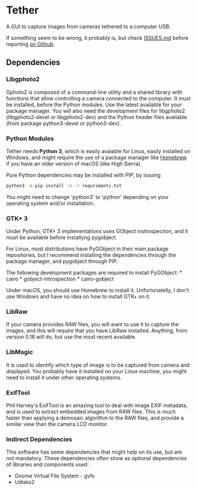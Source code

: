 # Tether

A GUI to capture images from cameras tethered to a computer USB.

If something seem to be wrong, it probably is, but check
[ISSUES.md](ISSUES.md) before reporting
[on Github](https://github.com/rafasgj/tether/issues).

## Dependencies

### Libgphoto2

Gphoto2 is composed of a command-line utility and a shared library with
functions that allow controlling a camera connected to the computer. It
must be installed, before the Python modules. Use the latest available
for your package manager. You will also need the development files for
libgphoto2 (libgphoto2-devel or libgphoto2-dev) and the Python
header files available (from package python3-devel or python3-dev).

### Python Modules

Tether needs **Python 3**, which is easily avaiable for Linux, easily
installed on Windows, and might require the use of a package manager
like [Homebrew](https://brew.sh) if you have an older version of macOS
(like High Sierra).

Pure Python dependencies may be installed with PIP, by issuing

```sh
python3 -m pip install -U -r requriments.txt
```

You might need to change 'python3' to 'python' depending on your
operating system and/or installation.

### GTK+ 3

Under Python, GTK+ 3 implementations uses GObject instrospection, and
it must be available before installyng pygobject.

For Linux, most distributions have PyGObject in their main package
repositories, but I recommend installing the dependencies through the
package manager, and pygobject through PIP.

The following development packages are required to install PyGObject:
	* cairo
	* gobject-introspection
	* cairo-gobject

Under macOS, you should use Homebrew to install it. Unfortunatelly,
I don't use Windows and have no idea on how to install GTK+ on it.

### LibRaw

If your camera provides RAW files, you will want to use it to capture the
images, and this will require that you have LibRaw installed. Anything,
from version 0.18 will do, but use the most recent available.

### LibMagic

It is used to identify which type of image is to be captured from
camera and displayed. You probably have it installed on your Linux
machine, you might need to install it under other operating systems.

### ExifTool

Phil Harvey's ExifTool is an amazing tool to deal with image EXIF
metadata, and is used to extract embedded images from RAW files.
This is much faster than applying a demosaic algorithm to the RAW
files, and provide a similar view than the camera LCD monitor.

### Indirect Dependencies

This software has some dependencies that might help on its use, but are
not mandatory. These dependencies often show as optional dependencies of
libraries and components used.

* Gnome Virtual File System - gvfs
* Udisks2
